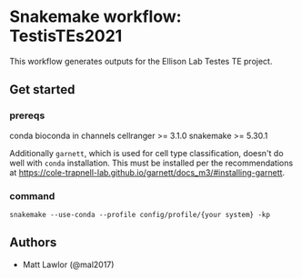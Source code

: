 # Snakemake workflow: TestisTEs2021

This workflow generates outputs for the Ellison Lab Testes TE project.

## Get started

### prereqs

conda
bioconda in channels
cellranger >= 3.1.0
snakemake >= 5.30.1

Additionally `garnett`, which is used for cell type classification, doesn't do well with `conda` installation.
This must be installed per the recommendations at https://cole-trapnell-lab.github.io/garnett/docs_m3/#installing-garnett.

### command

```
snakemake --use-conda --profile config/profile/{your system} -kp
```

## Authors

* Matt Lawlor (@mal2017)
